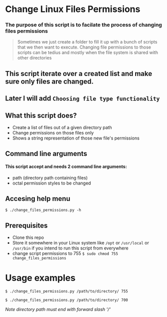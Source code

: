 # Change Linux Files Permissions

### The purpose of this script is to facilate the process of changing files permissions
> Sometimes we just create a folder to fill it up with a bunch of scripts that we then want 
> to execute.
> Changing file permissions to those scripts can be tedius and mostly when the file system is shared with other directories

## This script iterate over a created list and make sure only files are changed. 
## Later I will add `Choosing file type functionality` 

## What this script does?
* Create a list of files out of a given directory path
* Change permissions on those files only
* Shows a string representation of those new file's permissions

## Command line arguments
#### This script accept and needs 2 command line arguments:
* path (directory path containing files)
* octal permission styles to be changed

## Accesing help menu
`$ ./change_files_permissions.py -h`

## Prerequisites
* Clone this repo
* Store it somewhere in your Linux system like `/opt` or `/usr/local` or `/usr/bin` if you intend to run this script from everywhere
* change script permissions to 755 `$ sudo chmod 755 change_files_permissions`

# Usage examples
`$ ./change_files_permissions.py /path/to/directory/ 755`

`$ ./change_files_permissions.py /path/to/directory/ 700`
 

*Note directory path must end with forward slash '/'*


